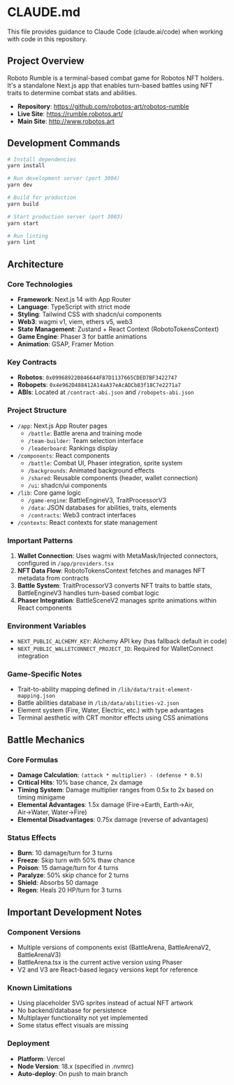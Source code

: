 # CLAUDE.md

This file provides guidance to Claude Code (claude.ai/code) when working with code in this repository.

## Project Overview

Roboto Rumble is a terminal-based combat game for Robotos NFT holders. It's a standalone Next.js app that enables turn-based battles using NFT traits to determine combat stats and abilities.

- **Repository**: https://github.com/robotos-art/robotos-rumble
- **Live Site**: https://rumble.robotos.art/
- **Main Site**: http://www.robotos.art

## Development Commands

```bash
# Install dependencies
yarn install

# Run development server (port 3004)
yarn dev

# Build for production
yarn build

# Start production server (port 3003)
yarn start

# Run linting
yarn lint
```

## Architecture

### Core Technologies
- **Framework**: Next.js 14 with App Router
- **Language**: TypeScript with strict mode
- **Styling**: Tailwind CSS with shadcn/ui components
- **Web3**: wagmi v1, viem, ethers v5, web3
- **State Management**: Zustand + React Context (RobotoTokensContext)
- **Game Engine**: Phaser 3 for battle animations
- **Animation**: GSAP, Framer Motion

### Key Contracts
- **Robotos**: `0x099689220846644F87D1137665CDED7BF3422747`
- **Robopets**: `0x4e962D488412A14aA37eAcADCb83f18C7e2271a7`
- **ABIs**: Located at `/contract-abi.json` and `/robopets-abi.json`

### Project Structure
- `/app`: Next.js App Router pages
  - `/battle`: Battle arena and training mode
  - `/team-builder`: Team selection interface
  - `/leaderboard`: Rankings display
- `/components`: React components
  - `/battle`: Combat UI, Phaser integration, sprite system
  - `/backgrounds`: Animated background effects
  - `/shared`: Reusable components (header, wallet connection)
  - `/ui`: shadcn/ui components
- `/lib`: Core game logic
  - `/game-engine`: BattleEngineV3, TraitProcessorV3
  - `/data`: JSON databases for abilities, traits, elements
  - `/contracts`: Web3 contract interfaces
- `/contexts`: React contexts for state management

### Important Patterns
1. **Wallet Connection**: Uses wagmi with MetaMask/Injected connectors, configured in `/app/providers.tsx`
2. **NFT Data Flow**: RobotoTokensContext fetches and manages NFT metadata from contracts
3. **Battle System**: TraitProcessorV3 converts NFT traits to battle stats, BattleEngineV3 handles turn-based combat logic
4. **Phaser Integration**: BattleSceneV2 manages sprite animations within React components

### Environment Variables
- `NEXT_PUBLIC_ALCHEMY_KEY`: Alchemy API key (has fallback default in code)
- `NEXT_PUBLIC_WALLETCONNECT_PROJECT_ID`: Required for WalletConnect integration

### Game-Specific Notes
- Trait-to-ability mapping defined in `/lib/data/trait-element-mapping.json`
- Battle abilities database in `/lib/data/abilities-v2.json`
- Element system (Fire, Water, Electric, etc.) with type advantages
- Terminal aesthetic with CRT monitor effects using CSS animations

## Battle Mechanics

### Core Formulas
- **Damage Calculation**: `(attack * multiplier) - (defense * 0.5)`
- **Critical Hits**: 10% base chance, 2x damage
- **Timing System**: Damage multiplier ranges from 0.5x to 2x based on timing minigame
- **Elemental Advantages**: 1.5x damage (Fire→Earth, Earth→Air, Air→Water, Water→Fire)
- **Elemental Disadvantages**: 0.75x damage (reverse of advantages)

### Status Effects
- **Burn**: 10 damage/turn for 3 turns
- **Freeze**: Skip turn with 50% thaw chance
- **Poison**: 15 damage/turn for 4 turns
- **Paralyze**: 50% skip chance for 2 turns
- **Shield**: Absorbs 50 damage
- **Regen**: Heals 20 HP/turn for 3 turns

## Important Development Notes

### Component Versions
- Multiple versions of components exist (BattleArena, BattleArenaV2, BattleArenaV3)
- BattleArena.tsx is the current active version using Phaser
- V2 and V3 are React-based legacy versions kept for reference

### Known Limitations
- Using placeholder SVG sprites instead of actual NFT artwork
- No backend/database for persistence
- Multiplayer functionality not yet implemented
- Some status effect visuals are missing

### Deployment
- **Platform**: Vercel
- **Node Version**: 18.x (specified in .nvmrc)
- **Auto-deploy**: On push to main branch